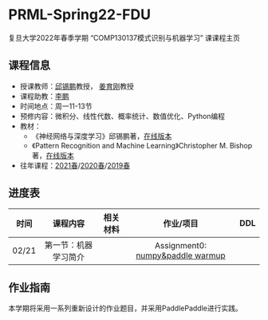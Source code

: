 # PRML-Spring22-FDU
复旦大学2022年春季学期 “COMP130137模式识别与机器学习” 课课程主页

## 课程信息
- 授课教师：[邱锡鹏](https://xpqiu.github.io/index.html)教授， [姜育刚](http://www.yugangjiang.info/bioChn.html)教授
- 课程助教：<a href="mailto:lip21@m.fudan.edu.cn">李鹏</a>
- 时间地点：周一11-13节
- 预修内容：微积分、线性代数、概率统计、数值优化、Python编程
- 教材：
	- 《神经网络与深度学习》邱锡鹏著，[在线版本](https://nndl.github.io/)
	- 《Pattern Recognition and Machine Learning》Christopher M. Bishop著，[在线版本](https://www.microsoft.com/en-us/research/uploads/prod/2006/01/Bishop-Pattern-Recognition-and-Machine-Learning-2006.pdf)
- 往年课程：[2021春](https://toscode.gitee.com/fnlp/prml-21-spring)/[2020春](https://github.com/xuyige/PRML-Spring20-FDU)/[2019春](https://github.com/FDUCSLG/PRML-2019Spring-FDU)

## 进度表

| 时间 | 课程内容 | 相关材料 | 作业/项目 | DDL |
|:--:|:--:|:--:|:--:|:--:|
|02/21 |第一节：机器学习简介  | |Assignment0: [numpy&paddle warmup](./assignment0) | |



## 作业指南
本学期将采用一系列重新设计的作业题目，并采用PaddlePaddle进行实践。
